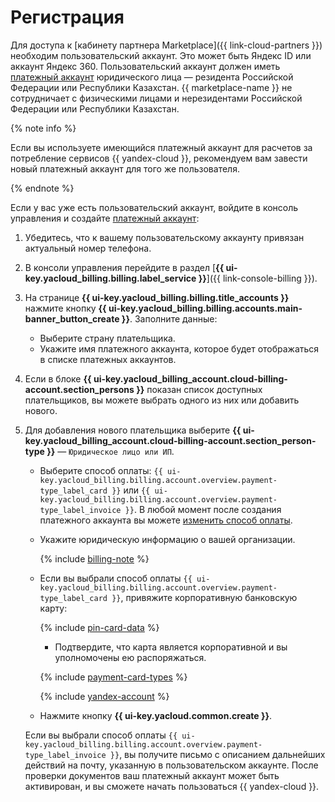 # Регистрация

Для доступа к [кабинету партнера Marketplace]({{ link-cloud-partners }}) необходим пользовательский аккаунт. Это может быть Яндекс ID или аккаунт Яндекс 360. Пользовательский аккаунт должен иметь [платежный аккаунт](../../billing/concepts/billing-account.md#ba-types) юридического лица — резидента Российской Федерации или Республики Казахстан. {{ marketplace-name }} не сотрудничает с физическими лицами и нерезидентами Российской Федерации или Республики Казахстан. 

{% note info %}

Если вы используете имеющийся платежный аккаунт для расчетов за потребление сервисов {{ yandex-cloud }}, рекомендуем вам завести новый платежный аккаунт для того же пользователя.

{% endnote %}

Если у вас уже есть пользовательский аккаунт, войдите в консоль управления и создайте [платежный аккаунт](../../billing/concepts/billing-account.md):

1. Убедитесь, что к вашему пользовательскому аккаунту привязан актуальный номер телефона.
1. В консоли управления перейдите в раздел [**{{ ui-key.yacloud_billing.billing.label_service }}**]({{ link-console-billing }}).
1. На странице **{{ ui-key.yacloud_billing.billing.title_accounts }}** нажмите кнопку **{{ ui-key.yacloud_billing.billing.accounts.main-banner_button_create }}**. Заполните данные:
   * Выберите страну плательщика.
   * Укажите имя платежного аккаунта, которое будет отображаться в списке платежных аккаунтов.
1. Если в блоке **{{ ui-key.yacloud_billing_account.cloud-billing-account.section_persons }}** показан список доступных плательщиков, вы можете выбрать одного из них или добавить нового.
1. Для добавления нового плательщика выберите **{{ ui-key.yacloud_billing_account.cloud-billing-account.section_person-type }}** — `Юридическое лицо или ИП`.
   
   * Выберите способ оплаты: `{{ ui-key.yacloud_billing.billing.account.overview.payment-type_label_card }}` или `{{ ui-key.yacloud_billing.billing.account.overview.payment-type_label_invoice }}`. В любой момент после создания платежного аккаунта вы можете [изменить способ оплаты](../../billing/operations/change-payment-method.md).
   * Укажите юридическую информацию о вашей организации.
   
     {% include [billing-note](../../_includes/marketplace/billing-note.md) %}
   
   * Если вы выбрали способ оплаты `{{ ui-key.yacloud_billing.billing.account.overview.payment-type_label_card }}`, привяжите корпоративную банковскую карту:
   
     {% include [pin-card-data](../../_includes/billing/pin-card-data.md) %}
   
      * Подтвердите, что карта является корпоративной и вы уполномочены ею распоряжаться.
   
     {% include [payment-card-types](../../_includes/billing/payment-card-types-business.md) %}
   
     {% include [yandex-account](../../_includes/billing/payment-card-validation.md) %}
   
   * Нажмите кнопку **{{ ui-key.yacloud.common.create }}**.

   Если вы выбрали способ оплаты `{{ ui-key.yacloud_billing.billing.account.overview.payment-type_label_invoice }}`, вы получите письмо с описанием дальнейших действий на почту, указанную в пользовательском аккаунте. После проверки документов ваш платежный аккаунт может быть активирован, и вы сможете начать пользоваться {{ yandex-cloud }}.